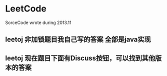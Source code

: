 # LeetCode
SorceCode wrote during  2013.11

##  leetoj 非加锁题目我自己写的答案 全部是java实现
##  leetoj 现在题目下面有Discuss按钮，可以找到其他版本的答案
